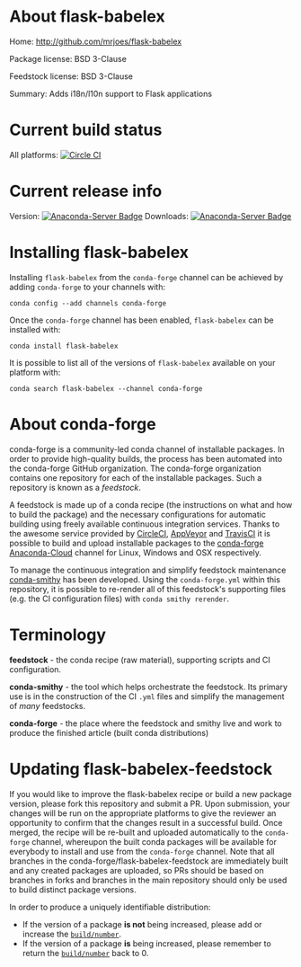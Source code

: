 About flask-babelex
===================

Home: http://github.com/mrjoes/flask-babelex

Package license: BSD 3-Clause

Feedstock license: BSD 3-Clause

Summary: Adds i18n/l10n support to Flask applications



Current build status
====================

All platforms: [![Circle CI](https://circleci.com/gh/conda-forge/flask-babelex-feedstock.svg?style=shield)](https://circleci.com/gh/conda-forge/flask-babelex-feedstock)

Current release info
====================
Version: [![Anaconda-Server Badge](https://anaconda.org/conda-forge/flask-babelex/badges/version.svg)](https://anaconda.org/conda-forge/flask-babelex)
Downloads: [![Anaconda-Server Badge](https://anaconda.org/conda-forge/flask-babelex/badges/downloads.svg)](https://anaconda.org/conda-forge/flask-babelex)

Installing flask-babelex
========================

Installing `flask-babelex` from the `conda-forge` channel can be achieved by adding `conda-forge` to your channels with:

```
conda config --add channels conda-forge
```

Once the `conda-forge` channel has been enabled, `flask-babelex` can be installed with:

```
conda install flask-babelex
```

It is possible to list all of the versions of `flask-babelex` available on your platform with:

```
conda search flask-babelex --channel conda-forge
```


About conda-forge
=================

conda-forge is a community-led conda channel of installable packages.
In order to provide high-quality builds, the process has been automated into the
conda-forge GitHub organization. The conda-forge organization contains one repository
for each of the installable packages. Such a repository is known as a *feedstock*.

A feedstock is made up of a conda recipe (the instructions on what and how to build
the package) and the necessary configurations for automatic building using freely
available continuous integration services. Thanks to the awesome service provided by
[CircleCI](https://circleci.com/), [AppVeyor](http://www.appveyor.com/)
and [TravisCI](https://travis-ci.org/) it is possible to build and upload installable
packages to the [conda-forge](https://anaconda.org/conda-forge)
[Anaconda-Cloud](http://docs.anaconda.org/) channel for Linux, Windows and OSX respectively.

To manage the continuous integration and simplify feedstock maintenance
[conda-smithy](http://github.com/conda-forge/conda-smithy) has been developed.
Using the ``conda-forge.yml`` within this repository, it is possible to re-render all of
this feedstock's supporting files (e.g. the CI configuration files) with ``conda smithy rerender``.


Terminology
===========

**feedstock** - the conda recipe (raw material), supporting scripts and CI configuration.

**conda-smithy** - the tool which helps orchestrate the feedstock.
                   Its primary use is in the construction of the CI ``.yml`` files
                   and simplify the management of *many* feedstocks.

**conda-forge** - the place where the feedstock and smithy live and work to
                  produce the finished article (built conda distributions)


Updating flask-babelex-feedstock
================================

If you would like to improve the flask-babelex recipe or build a new
package version, please fork this repository and submit a PR. Upon submission,
your changes will be run on the appropriate platforms to give the reviewer an
opportunity to confirm that the changes result in a successful build. Once
merged, the recipe will be re-built and uploaded automatically to the
`conda-forge` channel, whereupon the built conda packages will be available for
everybody to install and use from the `conda-forge` channel.
Note that all branches in the conda-forge/flask-babelex-feedstock are
immediately built and any created packages are uploaded, so PRs should be based
on branches in forks and branches in the main repository should only be used to
build distinct package versions.

In order to produce a uniquely identifiable distribution:
 * If the version of a package **is not** being increased, please add or increase
   the [``build/number``](http://conda.pydata.org/docs/building/meta-yaml.html#build-number-and-string).
 * If the version of a package **is** being increased, please remember to return
   the [``build/number``](http://conda.pydata.org/docs/building/meta-yaml.html#build-number-and-string)
   back to 0.
